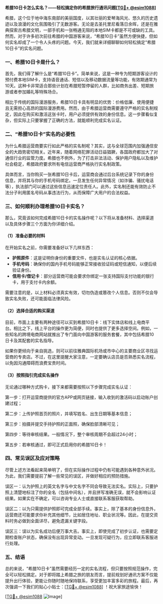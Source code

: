 **希腊10日卡怎么实名？——轻松搞定你的希腊旅行通讯问题[[TG💪+ @esim1088](https://t.me/s/esim1088)]**

希腊，这个位于地中海东南部的美丽国度，以其壮丽的爱琴海风光、悠久的历史遗迹以及浪漫的文化氛围吸引了无数游客。无论是去圣托里尼看落日余晖，还是在雅典探索古希腊文明，一部手机和一张畅通无阻的本地SIM卡都是不可或缺的工具。然而，对于许多初次前往希腊的中国游客来说，“希腊10日卡”虽然方便快捷，但如何实名却成了一个令人头疼的问题。今天，我们就来详细聊聊如何轻松搞定“希腊10日卡”的实名问题。

### 一、希腊10日卡是什么？

首先，我们得了解什么是“希腊10日卡”。简单来说，这是一种专为短期游客设计的预付费本地SIM卡，支持语音通话、短信以及移动数据流量等功能，有效期通常为10天。这种卡非常适合那些计划在希腊短暂停留的人群，比如商务出差、短期旅游或者参加婚礼等特殊场合。

相比于传统的国际漫游服务，希腊10日卡具有明显的优势：价格低廉、使用便捷且无需担心高昂的国际漫游费用。然而，由于希腊运营商需要遵守严格的实名制规定，因此在购买和激活这张卡时，用户必须提供有效的身份信息。这一步骤看似复杂，但实际上只要掌握了正确的方法，就能顺利完成实名认证。

### 二、“希腊10日卡”实名的必要性

为什么希腊运营商要实行如此严格的实名制呢？其实，这与全球范围内加强通信安全的大趋势密切相关。近年来，随着网络犯罪活动日益猖獗，各国政府都加大了对通信行业的监管力度。希腊也不例外，为了打击非法活动、保护用户隐私以及维护社会稳定，希腊政府要求所有电信运营商严格执行实名制政策。

具体而言，当你购买一张希腊10日卡后，运营商会通过后台系统记录下你的身份信息，并将其与你的手机号码绑定。一旦发生任何异常情况（如诈骗、骚扰电话等），执法部门可以通过这些信息迅速定位责任人。此外，实名制还能有效防止不法分子利用匿名号码从事违法行为，从而保障广大用户的合法权益。

### 三、如何顺利办理希腊10日卡实名？

那么，究竟该如何完成希腊10日卡的实名操作呢？以下将从准备材料、选择渠道以及具体步骤三个方面为你详细介绍。

#### （1）准备必要的材料

在开始实名之前，你需要准备好以下几样东西：

- **护照原件**：这是证明你身份的重要文件，也是实名认证的核心依据。
- **手机号码**：确保你的国内手机号码能够正常接收验证码或短信通知，以便后续验证身份。
- **信用卡/借记卡**：部分运营商可能会要求你绑定一张支持国际支付功能的银行卡，用于支付卡内余额。

需要注意的是，以上材料必须真实有效，切勿伪造或篡改个人信息。否则不仅会导致实名失败，还可能面临法律风险。

#### （2）选择合适的购买渠道

目前，市面上主要有两种途径可以买到希腊10日卡：线下实体店和线上电商平台。相比之下，线上平台的操作更为简便，同时也提供了更多选择空间。例如，一些知名的跨境电商网站就推出了专门面向中国游客的服务套餐，其中包括希腊10日卡及其配套的实名指导。

如果你更倾向于亲自挑选，则可以前往雅典国际机场或市中心的主要商业区寻找运营商的专卖店。不过，在这里提醒大家注意，一定要确认店员是否熟悉实名流程，以免因沟通障碍而浪费宝贵时间。

#### （3）按照指引完成实名操作

无论通过哪种方式购卡，接下来都需要按照以下步骤完成实名认证：

第一步：打开运营商提供的官方APP或网页链接，输入收到的激活码以启动账户创建过程；

第二步：上传护照首页的照片，并填写姓名、出生日期等基本信息；

第三步：拍摄并提交手持护照的正面照，确保脸部清晰可见；

第四步：等待审核结果。一般情况下，整个审核周期不会超过24小时；

第五步：若审核通过，即可正式启用你的希腊10日卡！

### 四、常见误区及应对策略

尽管上述方法看起来简单明了，但在实际操作过程中仍有可能遇到各种意外状况。为此，我们需要提前了解一些常见的误区，并做好相应的预防措施。

误区一：认为护照上的英文名字与中文名字不同会导致无法实名。实际上，只要护照上清楚地标注了你的全名（包括中间名），并且拼写准确无误，就不会影响认证结果。如果实在不确定，可以咨询专业人士或直接联系客服获取帮助。

误区二：以为只需提供护照即可完成全部手续。事实上，除了基本的身份信息外，运营商还可能要求你补充其他细节，比如居住地址、职业状况等。因此，在提交资料时务必做到全面详尽，避免遗漏关键字段。

误区三：误以为实名成功后便万事大吉。事实上，即使完成了初步认证，也需要定期检查账户状态，确保没有出现异常变动。一旦发现可疑行为，应立即联系客服进行处理。

### 五、结语

总的来说，“希腊10日卡”虽然需要经历一定的实名流程，但只要按照规范操作，完全可以轻松搞定。对于即将踏上希腊之旅的朋友而言，提前规划好通讯方案不仅能提升出行体验，更能让你随时随地保持联系，享受更加丰富多彩的旅程。最后，再次强调一下我们的贴心小贴士：[[TG💪+ @esim1088](https://t.me/s/esim1088)] ！祝大家旅途愉快！

[[TG💪+ @esim1088](https://t.me/s/esim1088) ![Image](https://i.postimg.cc/4NQfJmqS/Snipaste-2025-05-13-00-14-12.png)]